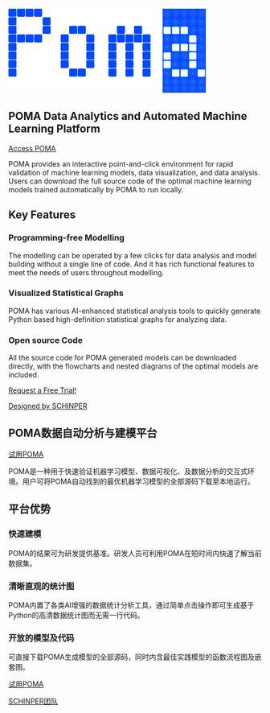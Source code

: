 ![POMA](./img/poma.png)

## POMA Data Analytics and Automated Machine Learning Platform

[Access POMA](https://sinoaus.shop/)

POMA provides an interactive point-and-click environment for rapid validation of machine learning models, data visualization, and data analysis. Users can download the full source code of the optimal machine learning models trained automatically by POMA to run locally.

## **Key Features**

### **Programming-free Modelling**

The modelling can be operated by a few clicks for data analysis and model building without a single line of code. And it has rich functional features to meet the needs of users throughout modelling.

### **Visualized Statistical Graphs**

POMA has various AI-enhanced statistical analysis tools to quickly generate Python based high-definition statistical graphs for analyzing data.

### **Open source Code**

All the source code for POMA generated models can be downloaded directly, with the flowcharts and nested diagrams of the optimal models are included.

[Request a Free Trial!](https://sinoaus.shop/)

[Designed by SCHINPER]( https://sinoaus.net/)


## POMA数据自动分析与建模平台

[试用POMA](https://sinoaus.shop/)

POMA是一种用于快速验证机器学习模型、数据可视化、及数据分析的交互式环境。用户可将POMA自动找到的最优机器学习模型的全部源码下载至本地运行。


## **平台优势**

### **快速建模**

POMA的结果可为研发提供基准。研发人员可利用POMA在短时间内快速了解当前数据集。

### **清晰直观的统计图**

POMA内置了各类AI增强的数据统计分析工具，通过简单点击操作即可生成基于Python的高清数据统计图而无需一行代码。

### **开放的模型及代码**

可直接下载POMA生成模型的全部源码，同时内含最佳实践模型的函数流程图及嵌套图。

[试用POMA](https://sinoaus.shop/)

[SCHINPER团队]( https://sinoaus.net/)
